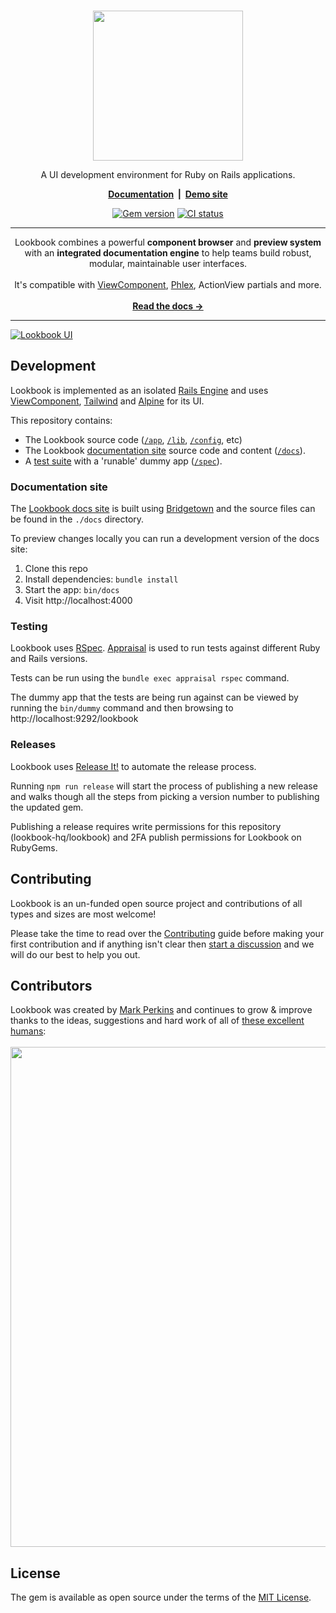 <div align="center">
<br>
<p><a href="https://lookbook.build"><img src=".github/assets/lookbook_logo.svg" width="240"></a></p>

<p>A UI development environment for Ruby on Rails applications.</p>

<p><strong><a href="https://lookbook.build">Documentation</a> &nbsp;|&nbsp; <a href="http://demo.lookbook.build/lookbook">Demo site</a></strong></p>

<p><a href="https://rubygems.org/gems/lookbook"><img src="https://img.shields.io/gem/v/lookbook" alt="Gem version"></a>
<a href="https://github.com/lookbook-hq/lookbook/actions/workflows/ci.yml"><img src="https://github.com/lookbook-hq/lookbook/actions/workflows/ci.yml/badge.svg" alt="CI status"></a></p>

</div>

---

<div align="center">
Lookbook combines a powerful <strong>component browser</strong> and <strong>preview system</strong> with an <strong>integrated documentation engine</strong> to help teams build robust, modular, maintainable user interfaces.<br><br>
It's compatible with <a href="https://viewcomponent.org/">ViewComponent</a>, <a href="https://www.phlex.fun/">Phlex</a>, ActionView partials and more.
<br><br>
<a href="https://lookbook.build"><strong>Read the docs &rarr;</strong></a>

</div>


---

[![Lookbook UI](.github/assets/lookbook_ui.png)](http://lookbook.build/)

## Development

Lookbook is implemented as an isolated [Rails Engine](https://guides.rubyonrails.org/engines.html) and uses [ViewComponent](https://viewcomponent.org), [Tailwind](https://tailwindcss.com/) and [Alpine](https://alpinejs.dev/) for its UI.

This repository contains:

* The Lookbook source code ([`/app`](https://github.com/lookbook-hq/lookbook/tree/main/app), [`/lib`](https://github.com/lookbook-hq/lookbook/tree/main/lib), [`/config`](https://github.com/lookbook-hq/lookbook/tree/main/config), etc)
* The Lookbook [documentation site](#docs-site) source code and content ([`/docs`](https://github.com/lookbook-hq/lookbook/tree/main/docs)).
* A [test suite](#testing) with a 'runable' dummy app ([`/spec`](https://github.com/lookbook-hq/lookbook/tree/main/spec)).

### Documentation site

The [Lookbook docs site](https://lookbook.build) is built using [Bridgetown](https://www.bridgetownrb.com/) and the source files can be found in the `./docs` directory.

To preview changes locally you can run a development version of the docs site:

1. Clone this repo
2. Install dependencies: `bundle install`
3. Start the app: `bin/docs`
4. Visit http://localhost:4000 

### Testing

Lookbook uses [RSpec](https://relishapp.com/rspec). [Appraisal](https://github.com/thoughtbot/appraisal) is used to run tests against different Ruby and Rails versions.

Tests can be run using the `bundle exec appraisal rspec` command.

The dummy app that the tests are being run against can be viewed by running the `bin/dummy` command and then browsing to http://localhost:9292/lookbook

### Releases

Lookbook uses [Release It!](https://github.com/release-it/release-it) to automate the release process.

Running `npm run release` will start the process of publishing a new release and walks though all the steps from picking a version number to publishing the updated gem.

Publishing a release requires write permissions for this repository (lookbook-hq/lookbook) and 2FA publish permissions for Lookbook on RubyGems.

## Contributing

Lookbook is an un-funded open source project and contributions of all types and sizes are most welcome!

Please take the time to read over the [Contributing](./CONTRIBUTING.md) guide before making your first contribution and if anything isn't clear then [start a discussion](https://github.com/lookbook-hq/lookbook/discussions) and we will do our best to help you out.

## Contributors 

Lookbook was created by [Mark Perkins](https://github.com/allmarkedup) and continues to grow
&amp; improve thanks to the ideas, suggestions and hard work of all of [these excellent humans](https://github.com/lookbook-hq/lookbook/graphs/contributors):
<br>
<br>
<a href="https://github.com/lookbook-hq/lookbook/graphs/contributors">
  <img src="https://contrib.rocks/image?repo=lookbook-hq/lookbook&columns=14" width="800" />
</a>

## License

The gem is available as open source under the terms of the [MIT License](https://opensource.org/licenses/MIT).